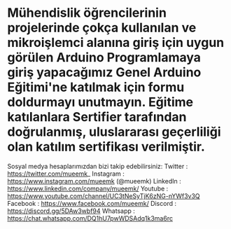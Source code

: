 # Mühendislik öğrencilerinin projelerinde çokça kullanılan ve mikroişlemci alanına giriş için uygun görülen Arduino Programlamaya giriş yapacağımız Genel Arduino Eğitimi'ne katılmak için formu doldurmayı unutmayın. Eğitime katılanlara Sertifier tarafından doğrulanmış, uluslararası geçerliliği olan katılım sertifikası verilmiştir.
Sosyal medya hesaplarımızdan bizi takip edebilirsiniz:
Twitter        : https://twitter.com/mueemk_ 
Instagram   : https://www.instagram.com/mueemk (@mueemk)
LinkedIn      : https://www.linkedin.com/company/mueemk/
Youtube      : https://www.youtube.com/channel/UC3tNeSyTjK6zNG-nYWf3v3Q
Facebook    : https://www.facebook.com/mueemk/
Discord       : https://discord.gg/5DAw3wbf94
Whatsapp  : https://chat.whatsapp.com/DQ1hU7pwWDSAdq1k3ma6rc
